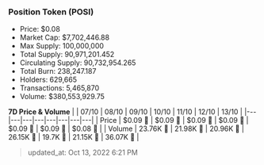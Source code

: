 
  ### Position Token (POSI)
  - Price: $0.08
  - Market Cap: $7,702,446.88
  - Max Supply: 100,000,000
  - Total Supply: 90,971,201.452
  - Circulating Supply: 90,732,954.265
  - Total Burn: 238,247.187
  - Holders: 629,665
  - Transactions: 5,465,870
  - Volume: $380,553,929.75

  **7D Price & Volume**
  | | 07&#x2F;10 | 08&#x2F;10 | 09&#x2F;10 | 10&#x2F;10 | 11&#x2F;10 | 12&#x2F;10 | 13&#x2F;10 |
  |---|---|---|---|---|---|---|---|
  | Price | $0.09 🔻 | $0.09 🔻 | $0.09 🔻 | $0.09 🔻 | $0.09 🔻 | $0.09 🔻 | $0.08 🔻 |
  | Volume | 23.76K 🔻 | 21.98K 🔻 | 20.96K 🔻 | 26.15K 🚀 | 19.7K 🔻 | 21.15K 🚀 | 36.07K 🚀 |

  > updated_at: Oct 13, 2022 6:21 PM
